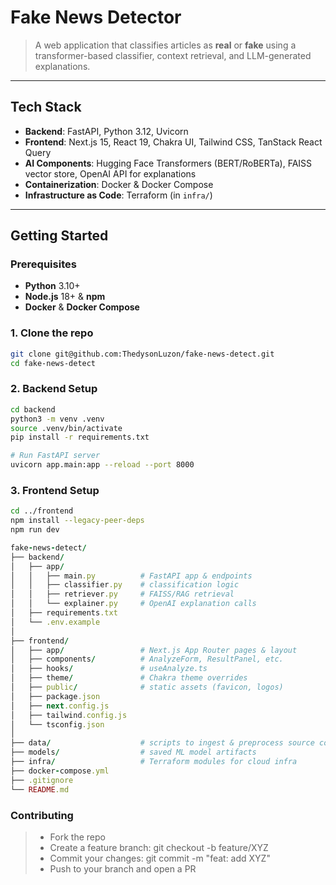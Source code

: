 # Fake News Detector

> A web application that classifies articles as **real** or **fake** using a transformer-based classifier, context retrieval, and LLM-generated explanations.

---

## Tech Stack

- **Backend**: FastAPI, Python 3.12, Uvicorn  
- **Frontend**: Next.js 15, React 19, Chakra UI, Tailwind CSS, TanStack React Query  
- **AI Components**: Hugging Face Transformers (BERT/RoBERTa), FAISS vector store, OpenAI API for explanations  
- **Containerization**: Docker & Docker Compose 
- **Infrastructure as Code**: Terraform (in `infra/`)  

---

## Getting Started

### Prerequisites

- **Python** 3.10+  
- **Node.js** 18+ & **npm**  
- **Docker** & **Docker Compose**

### 1. Clone the repo

```bash
git clone git@github.com:ThedysonLuzon/fake-news-detect.git
cd fake-news-detect
```

### 2. Backend Setup
```bash
cd backend
python3 -m venv .venv
source .venv/bin/activate
pip install -r requirements.txt

# Run FastAPI server
uvicorn app.main:app --reload --port 8000 
```

### 3. Frontend Setup
```bash
cd ../frontend
npm install --legacy-peer-deps
npm run dev
```

```ruby
fake-news-detect/
├── backend/
│   ├── app/
│   │   ├── main.py          # FastAPI app & endpoints
│   │   ├── classifier.py    # classification logic
│   │   ├── retriever.py     # FAISS/RAG retrieval
│   │   └── explainer.py     # OpenAI explanation calls
│   ├── requirements.txt
│   └── .env.example
│
├── frontend/
│   ├── app/                 # Next.js App Router pages & layout
│   ├── components/          # AnalyzeForm, ResultPanel, etc.
│   ├── hooks/               # useAnalyze.ts
│   ├── theme/               # Chakra theme overrides
│   ├── public/              # static assets (favicon, logos)
│   ├── package.json
│   ├── next.config.js
│   ├── tailwind.config.js
│   └── tsconfig.json
│
├── data/                    # scripts to ingest & preprocess source corpora
├── models/                  # saved ML model artifacts
├── infra/                   # Terraform modules for cloud infra
├── docker-compose.yml
├── .gitignore
└── README.md

```

### Contributing

> - Fork the repo 
> - Create a feature branch: git checkout -b feature/XYZ
> - Commit your changes: git commit -m "feat: add XYZ"
> - Push to your branch and open a PR